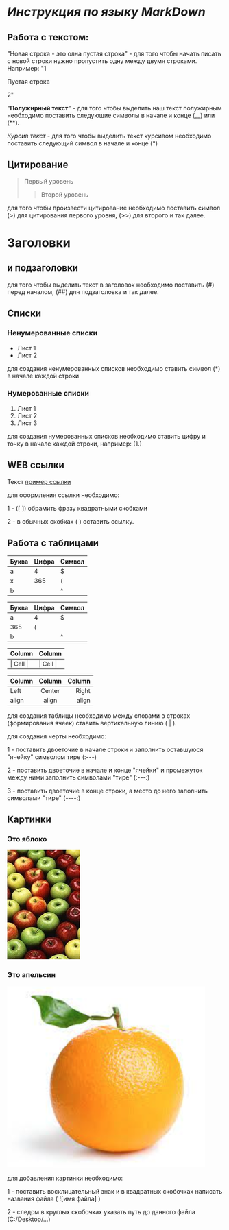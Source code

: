 # _Инструкция по языку MarkDown_

## __**Работа с текстом**__:

"Новая строка - это олна пустая строка" - для того чтобы начать писать с новой строки нужно пропустить одну между двумя строками. Например: 
"1

Пустая строка

2"

 "**Полужирный текст**" - для того чтобы выделить наш текст полужирным необходимо поставить следующие символы в начале и конце (__) или (**).



*Курсив текст* - для того чтобы выделить текст курсивом необходимо поставить следующий символ в начале и конце (*)

## Цитирование
> Первый уровень
>> Второй уровень

для того чтобы произвести цитирование необходимо поставить символ (>) для цитирования первого уровня, (>>) для второго и так далее.

# Заголовки 
## и подзаголовки 
для того чтобы выделить текст в заголовок необходимо поставить (#) перед началом, (##) для подзаголовка и так далее.

## Списки
### Ненумерованные списки
* Лист 1
* Лист 2

для создания ненумерованных списков необходимо ставить символ (*)  в начале каждой строки
### Нумерованные списки
1. Лист 1
2. Лист 2
3. Лист 3

для создания нумерованных списков необходимо ставить цифру и точку в начале каждой строки, например: (1.)

## WEB ссылки
Текст [пример ссылки](http.example.com "Всплывающая подсказка")

для оформления ссылки необходимо:

1 - ([  ]) обрамить фразу квадратными скобками

2 - в обычных скобках (  ) оставить ссылку.

## Работа с таблицами

Буква | Цифра | Символ
------ | ------|----------
a      | 4     | $
x      | 365    | (
b      |       | ^  

Буква|Цифра|Символ
---|---|---
a|4|$
 |365|(
b| |^  

Column | Column
------ | ------
\| Cell \|| \| Cell \|  


Column | Column | Column
:----- | :----: | -----:
Left   | Center | Right
align  | align  | align

для создания таблицы необходимо между словами в строках (формирования ячеек) ставить вертикальную линию ( | ).

для создания черты необходимо:

1 - поставить двоеточие в начале строки и заполнить оставшуюся "ячейку" символом тире (:---)

2 - поставить двоеточие в начале и конце "ячейки" и промежуток между ними заполнить символами "тире" (:---:)

3 - поставить двоеточие в конце строки, а место до него заполнить символами "тире" (----:)


## Картинки

### Это яблоко

![apple](apple.jpg)

### Это апельсин

![orange](orange.png) 

для добавления картинки необходимо:

1 - поставить восклицательный знак и в квадратных скобочках написать названия файла
(  ![имя файла]   )

2 - следом в круглых скобочках указать путь до данного файла (C:/Desktop/...)